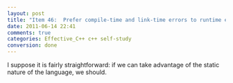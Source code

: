 ```yaml
---
layout: post
title: "Item 46:  Prefer compile-time and link-time errors to runtime errors"
date: 2011-06-14 22:41
comments: true
categories: Effective_C++ c++ self-study
conversion: done
---
```


I suppose it is fairly straightforward: if we can take advantage of the static nature of the language, we should.

